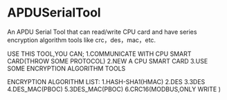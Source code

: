 # APDUSerialTool
An APDU Serial Tool that can read/write CPU card and have series encryption algorithm tools like crc，des，mac，etc.

USE THIS TOOL,YOU CAN;
1.COMMUNICATE WITH CPU SMART CARD(THROW SOME PROTOCOL)
2.NEW A CPU SMART CARD
3.USE SOME ENCRYPTION ALGORITHM TOOLS

ENCRYPTION ALGORITHM LIST:
1.HASH-SHA1(HMAC)
2.DES
3.3DES
4.DES_MAC(PBOC)
5.3DES_MAC(PBOC)
6.CRC16(MODBUS,ONLY WRITE )
